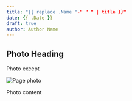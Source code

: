 ```yaml
---
title: "{{ replace .Name "-" " " | title }}"
date: {{ .Date }}
draft: true
author: Author Name
---
```

## Photo Heading

Photo except

![Page photo](https://place-hold.it/300x500)

Photo content
